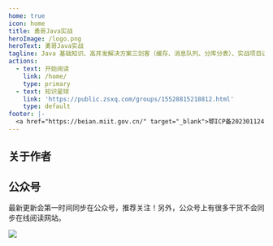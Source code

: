 ```yaml
---
home: true
icon: home
title: 勇哥Java实战
heroImage: /logo.png
heroText: 勇哥Java实战
tagline: Java 基础知识、高并发解决方案三剑客（缓存、消息队列、分库分表）、实战项目讲解。
actions:
  - text: 开始阅读
    link: /home/
    type: primary
  - text: 知识星球
    link: 'https://public.zsxq.com/groups/15528815218812.html'
    type: default
footer: |-
  <a href="https://beian.miit.gov.cn/" target="_blank">鄂ICP备2023011240号-1</a> 
---
```


## 关于作者

<!--- [我曾经也是网瘾少年](./about-the-author/internet-addiction-teenager.md)-->
<!--- [害，毕业三年了！](./about-the-author/my-college-life.md)-->
<!--- [我的知识星球快 3 岁了！](./about-the-author/zhishixingqiu-two-years.md)-->
<!--- [坚持写技术博客六年了](./about-the-author/writing-technology-blog-six-years.md)-->

<!--## 知识星球-->

<!--对于准备面试的同学来说，强烈推荐我创建的一个纯粹的[Java 面试知识星球](./about-the-author/zhishixingqiu-two-years.md)，干货非常多，学习氛围也很不错！-->

<!--下面是星球提供的部分服务（点击下方图片即可获取知识星球的详细介绍）：-->

<!--[![星球服务](https://oss.javaguide.cn/xingqiu/xingqiufuwu.png)](./about-the-author/zhishixingqiu-two-years.md)-->

## 公众号

最新更新会第一时间同步在公众号，推荐关注！另外，公众号上有很多干货不会同步在线阅读网站。

![](https://javayong.cn/pics/shipinhao/gongzhonghaonew.png)

